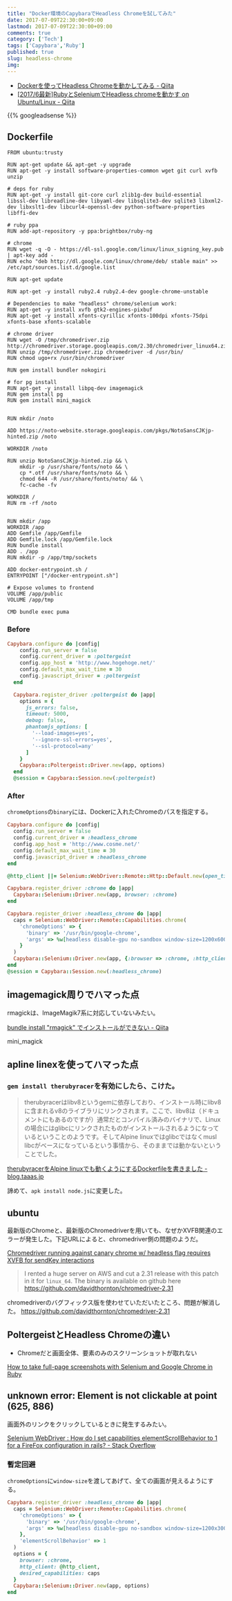```yaml
---
title: "Docker環境のCapybaraでHeadless Chromeを試してみた"
date: 2017-07-09T22:30:00+09:00
lastmod: 2017-07-09T22:30:00+09:00
comments: true
category: ['Tech']
tags: ['Capybara','Ruby']
published: true
slug: headless-chrome
img:
---
```



- [Dockerを使ってHeadless Chromeを動かしてみる \- Qiita](http://qiita.com/dd511805/items/dfe03c5486bf1421875a)
- [\[2017/6最新\]RubyとSeleniumでHeadless chromeを動かす on Ubuntu/Linux \- Qiita](http://qiita.com/meguroman/items/41ca17e7dc66d6c88c07)


<!--more-->
{{% googleadsense %}}


## Dockerfile

```
FROM ubuntu:trusty

RUN apt-get update && apt-get -y upgrade
RUN apt-get -y install software-properties-common wget git curl xvfb unzip

# deps for ruby
RUN apt-get -y install git-core curl zlib1g-dev build-essential libssl-dev libreadline-dev libyaml-dev libsqlite3-dev sqlite3 libxml2-dev libxslt1-dev libcurl4-openssl-dev python-software-properties libffi-dev

# ruby ppa
RUN add-apt-repository -y ppa:brightbox/ruby-ng

# chrome
RUN wget -q -O - https://dl-ssl.google.com/linux/linux_signing_key.pub | apt-key add -
RUN echo "deb http://dl.google.com/linux/chrome/deb/ stable main" >> /etc/apt/sources.list.d/google.list

RUN apt-get update

RUN apt-get -y install ruby2.4 ruby2.4-dev google-chrome-unstable

# Dependencies to make "headless" chrome/selenium work:
RUN apt-get -y install xvfb gtk2-engines-pixbuf
RUN apt-get -y install xfonts-cyrillic xfonts-100dpi xfonts-75dpi xfonts-base xfonts-scalable

# chrome driver
RUN wget -O /tmp/chromedriver.zip http://chromedriver.storage.googleapis.com/2.30/chromedriver_linux64.zip
RUN unzip /tmp/chromedriver.zip chromedriver -d /usr/bin/
RUN chmod ugo+rx /usr/bin/chromedriver

RUN gem install bundler nokogiri

# for pg install
RUN apt-get -y install libpq-dev imagemagick
RUN gem install pg
RUN gem install mini_magick


RUN mkdir /noto

ADD https://noto-website.storage.googleapis.com/pkgs/NotoSansCJKjp-hinted.zip /noto

WORKDIR /noto

RUN unzip NotoSansCJKjp-hinted.zip && \
    mkdir -p /usr/share/fonts/noto && \
    cp *.otf /usr/share/fonts/noto && \
    chmod 644 -R /usr/share/fonts/noto/ && \
    fc-cache -fv

WORKDIR /
RUN rm -rf /noto


RUN mkdir /app
WORKDIR /app
ADD Gemfile /app/Gemfile
ADD Gemfile.lock /app/Gemfile.lock
RUN bundle install
ADD . /app
RUN mkdir -p /app/tmp/sockets

ADD docker-entrypoint.sh /
ENTRYPOINT ["/docker-entrypoint.sh"]

# Expose volumes to frontend
VOLUME /app/public
VOLUME /app/tmp

CMD bundle exec puma
```


### Before

```ruby
Capybara.configure do |config|
    config.run_server = false
    config.current_driver = :poltergeist
    config.app_host = 'http://www.hogehoge.net/'
    config.default_max_wait_time = 30
    config.javascript_driver = :poltergeist
  end

  Capybara.register_driver :poltergeist do |app|
    options = {
      js_errors: false,
      timeout: 5000,
      debug: false,
      phantomjs_options: [
        '--load-images=yes',
        '--ignore-ssl-errors=yes',
        '--ssl-protocol=any'
      ]
    }
    Capybara::Poltergeist::Driver.new(app, options)
  end
  @session = Capybara::Session.new(:poltergeist)
```


### After

`chromeOptions`の`binary`には、Dockerに入れたChromeのパスを指定する。

```ruby
Capybara.configure do |config|
  config.run_server = false
  config.current_driver = :headless_chrome
  config.app_host = 'http://www.cosme.net/'
  config.default_max_wait_time = 30
  config.javascript_driver = :headless_chrome
end

@http_client ||= Selenium::WebDriver::Remote::Http::Default.new(open_timeout: 5000, read_timeout: 5000)

Capybara.register_driver :chrome do |app|
  Capybara::Selenium::Driver.new(app, browser: :chrome)
end

Capybara.register_driver :headless_chrome do |app|
  caps = Selenium::WebDriver::Remote::Capabilities.chrome(
    'chromeOptions' => {
      'binary' => '/usr/bin/google-chrome',
      'args' => %w[headless disable-gpu no-sandbox window-size=1200x600]
    }
  )
  Capybara::Selenium::Driver.new(app, {:browser => :chrome, :http_client => @http_client, :desired_capabilities => caps})
end
@session = Capybara::Session.new(:headless_chrome)
```


## imagemagick周りでハマった点

rmagickは、ImageMagik7系に対応していないみたい。

[bundle install "rmagick" でインストールができない \- Qiita](http://qiita.com/sho012b/items/362abe993248c686fcf4)


mini_magick


## apline linexを使ってハマった点

### `gem install therubyracer`を有効にしたら、こけた。


> therubyracerはlibv8というgemに依存しており、インストール時にlibv8に含まれるv8のライブラリにリンクされます。ここで、libv8は（ドキュメントにもあるのですが）通常だとコンパイル済みのバイナリで、Linuxの場合にはglibcにリンクされたものがインストールされるようになっているということのようです。そしてAlpine linuxではglibcではなくmusl libcがベースになっているという事情から、そのままでは動かないということでした。

[therubyracerをAlpine linuxでも動くようにするDockerfileを書きました \- blog\.taaas\.jp](http://blog.taaas.jp/tips/therubyracer-docker/)


諦めて、`apk install node.js`に変更した。


## ubuntu

最新版のChromeと、最新版のChromedriverを用いても、なぜかXVFB関連のエラーが発生した。下記URLによると、chromedriver側の問題のようだ。

[Chromedriver running against canary chrome w/ headless flag requires XVFB for sendKey interactions	](https://bugs.chromium.org/p/chromedriver/issues/detail?id=1772)

> I rented a huge server on AWS and cut a 2.31 release with this patch in it for `linux_64`. The binary is available on github here https://github.com/davidthornton/chromedriver-2.31

chromedriverのバグフィックス版を使わせていただいたところ、問題が解消した。
https://github.com/davidthornton/chromedriver-2.31




## PoltergeistとHeadless Chromeの違い

- Chromeだと画面全体、要素のみのスクリーンショットが取れない


[How to take full\-page screenshots with Selenium and Google Chrome in Ruby](https://gist.github.com/elcamino/5f562564ecd2fb86f559#file-full-page-screenshots-selenium-chrome-rb-L20)



## unknown error: Element is not clickable at point (625, 886)

画面外のリンクをクリックしているときに発生するみたい。

[Selenium WebDriver : How do I set capabilities elementScrollBehavior to 1 for a FireFox configuration in rails? \- Stack Overflow](https://stackoverflow.com/questions/36439701/selenium-webdriver-how-do-i-set-capabilities-elementscrollbehavior-to-1-for-a)

### 暫定回避

`chromeOptions`に`window-size`を渡してあげて、全ての画面が見えるようにする。

```ruby
Capybara.register_driver :headless_chrome do |app|
  caps = Selenium::WebDriver::Remote::Capabilities.chrome(
    'chromeOptions' => {
      'binary' => '/usr/bin/google-chrome',
      'args' => %w[headless disable-gpu no-sandbox window-size=1200x3000]
    },
    'elementScrollBehavior' => 1
  )
  options = {
    browser: :chrome,
    http_client: @http_client,
    desired_capabilities: caps
  }
  Capybara::Selenium::Driver.new(app, options)
end
```

